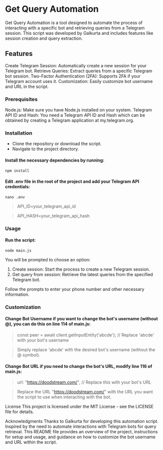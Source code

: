 # Get Query Automation
Get Query Automation is a tool designed to automate the process of interacting with a specific bot and retrieving queries from a Telegram session. This script was developed by Galkurta and includes features like session creation and query extraction.

## Features
Create Telegram Session: Automatically create a new session for your Telegram bot.
Retrieve Queries: Extract queries from a specific Telegram bot session.
Two-Factor Authentication (2FA): Supports 2FA if your Telegram account uses it.
Customization: Easily customize bot username and URL in the script.
### Prerequisites
Node.js: Make sure you have Node.js installed on your system.
Telegram API ID and Hash: You need a Telegram API ID and Hash which can be obtained by creating a Telegram application at my.telegram.org.
### Installation
- Clone the repository or download the script.
- Navigate to the project directory.
#### Install the necessary dependencies by running:
```
npm install
```
#### Edit .env file in the root of the project and add your Telegram API credentials:
```
nano .env
```
> API_ID=your_telegram_api_id

> API_HASH=your_telegram_api_hash

### Usage
#### Run the script:
```
node main.js
```
You will be prompted to choose an option:

1. Create session: Start the process to create a new Telegram session.
2. Get query from session: Retrieve the latest queries from the specified Telegram bot.

Follow the prompts to enter your phone number and other necessary information.

### Customization
#### Change Bot Username if you want to change the bot's username (without @), you can do this on line 114 of main.js:

> const peer = await client.getInputEntity('abcde'); // Replace 'abcde' with your bot's username

> Simply replace 'abcde' with the desired bot's username (without the @ symbol).

#### Change Bot URL if you need to change the bot's URL, modify line 116 of main.js:

> url: "https://doodstream.com/", // Replace this with your bot's URL

> Replace the URL "https://doodstream.com/" with the URL you want the script to use when interacting with the bot.

License
This project is licensed under the MIT License - see the LICENSE file for details.

Acknowledgments
Thanks to Galkurta for developing this automation script.
Inspired by the need to automate interactions with Telegram bots for query retrieval.
This README file provides an overview of the project, instructions for setup and usage, and guidance on how to customize the bot username and URL within the script.